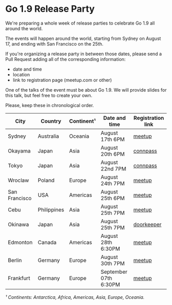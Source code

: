 # Go 1.9 Release Party

We're preparing a whole week of release parties to celebrate Go 1.9 all
around the world.

The events will happen around the world, starting from
Sydney on August 17, and ending with San Francisco on the 25th.

If you're organizing a release party in between those
dates, please send a Pull Request adding all of
the corresponding information:

- date and time
- location
- link to registration page (meetup.com or other)

One of the talks of the event must be about Go 1.9. We will provide slides
for this talk, but feel free to create your own.

Please, keep these in chronological order.

|  City          |  Country     |  Continent¹  |  Date and time     |  Registration link                                                      |
|----------------|--------------|--------------|--------------------|-------------------------------------------------------------------------|
|  Sydney        |  Australia   |  Oceania     |  August 17th 6PM   |  [meetup](https://www.meetup.com/golang-syd/events/241998623/)          |
|  Okayama       |  Japan       |  Asia        |  August 20th 6PM   |  [connpass](https://connpass.com/event/64370/)                          |
|  Tokyo         |  Japan       |  Asia        |  August 22nd 7PM   |  [connpass](https://gocon.connpass.com/event/64281/)                    |
|  Wroclaw       |  Poland      |  Europe      |  August 24th 7PM   |  [meetup](https://www.meetup.com/gowroc/events/241903725/)              |
|  San Francisco |  USA         |  Americas    |  August 25th 6PM   |  [meetup](https://www.meetup.com/golangsf/events/242601514/)            |
|  Cebu          |  Philippines |  Asia        |  August 25th 7PM   |  [meetup](https://www.meetup.com/Golang-Cebu/events/241977637/)         |
|  Okinawa       |  Japan       |  Asia        |  August 25th 7PM   |  [doorkeeper](https://okinawa-go.doorkeeper.jp/events/63972)            |
|  Edmonton      |  Canada      |  Americas    |  August 28th 6:30PM |  [meetup](https://www.meetup.com/startupedmonton/events/242022523/)       |
|  Berlin        |  Germany     |  Europe      |  August 30th 7PM   |  [meetup](https://www.meetup.com/golang-users-berlin/events/242617466/) |
|  Frankfurt     |  Germany     |  Europe      |  September 07th 6:30PM |  [meetup](https://www.meetup.com/de-DE/gophers-frm/events/242325815/) |

_¹ Continents: Antarctica, Africa, Americas, Asia, Europe, Oceania._
